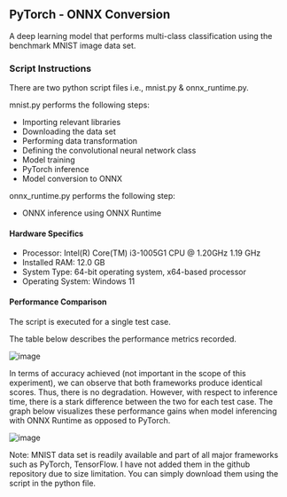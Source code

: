 ## PyTorch - ONNX Conversion

A deep learning model that performs multi-class classification using the benchmark MNIST image data set.

### Script Instructions

There are two python script files i.e., mnist.py & onnx_runtime.py.

mnist.py performs the following steps:
- Importing relevant libraries
- Downloading the data set
- Performing data transformation
- Defining the convolutional neural network class 
- Model training
- PyTorch inference
- Model conversion to ONNX

onnx_runtime.py performs the following step:
- ONNX inference using ONNX Runtime

#### Hardware Specifics
- Processor: Intel(R) Core(TM) i3-1005G1 CPU @ 1.20GHz   1.19 GHz
- Installed RAM: 12.0 GB
- System Type: 64-bit operating system, x64-based processor
- Operating System: Windows 11

#### Performance Comparison
The script is executed for a single test case. 

The table below describes the performance metrics recorded.

![image](https://github.com/HassanMahmoodKhan/PyTorch-ONNX/assets/97694796/ed051fd2-b4d0-461c-af01-8974e22562c8)

In terms of accuracy achieved (not important in the scope of this experiment), we can observe that both frameworks produce identical scores. Thus, there is no degradation.
However, with respect to inference time, there is a stark difference between the two for each test case. The graph below visualizes these performance gains when model inferencing with ONNX Runtime as opposed to PyTorch.

![image](https://github.com/HassanMahmoodKhan/PyTorch-ONNX/assets/97694796/ded8c516-68f9-449e-902a-c6425ff937fc)

Note: MNIST data set is readily available and part of all major frameworks such as PyTorch, TensorFlow. I have not added them in the github repository due to size limitation. You can simply download them using the script in the python file.




